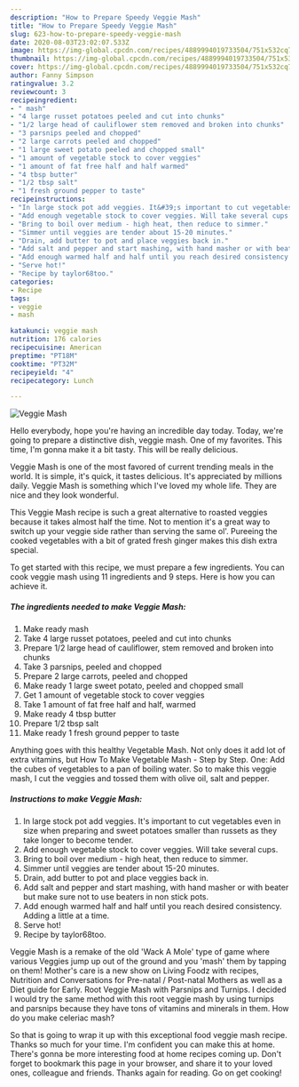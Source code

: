 ```yaml
---
description: "How to Prepare Speedy Veggie Mash"
title: "How to Prepare Speedy Veggie Mash"
slug: 623-how-to-prepare-speedy-veggie-mash
date: 2020-08-03T23:02:07.533Z
image: https://img-global.cpcdn.com/recipes/4889994019733504/751x532cq70/veggie-mash-recipe-main-photo.jpg
thumbnail: https://img-global.cpcdn.com/recipes/4889994019733504/751x532cq70/veggie-mash-recipe-main-photo.jpg
cover: https://img-global.cpcdn.com/recipes/4889994019733504/751x532cq70/veggie-mash-recipe-main-photo.jpg
author: Fanny Simpson
ratingvalue: 3.2
reviewcount: 3
recipeingredient:
- " mash"
- "4 large russet potatoes peeled and cut into chunks"
- "1/2 large head of cauliflower stem removed and broken into chunks"
- "3 parsnips peeled and chopped"
- "2 large carrots peeled and chopped"
- "1 large sweet potato peeled and chopped small"
- "1 amount of vegetable stock to cover veggies"
- "1 amount of fat free half and half warmed"
- "4 tbsp butter"
- "1/2 tbsp salt"
- "1 fresh ground pepper to taste"
recipeinstructions:
- "In large stock pot add veggies. It&#39;s important to cut vegetables even in size when preparing and sweet potatoes smaller than russets as they take longer to become tender."
- "Add enough vegetable stock to cover veggies. Will take several cups."
- "Bring to boil over medium - high heat, then reduce to simmer."
- "Simmer until veggies are tender about 15-20 minutes."
- "Drain, add butter to pot and place veggies back in."
- "Add salt and pepper and start mashing, with hand masher or with beater but make sure not to use beaters in non stick pots."
- "Add enough warmed half and half until you reach desired consistency. Adding a little at a time."
- "Serve hot!"
- "Recipe by taylor68too."
categories:
- Recipe
tags:
- veggie
- mash

katakunci: veggie mash 
nutrition: 176 calories
recipecuisine: American
preptime: "PT18M"
cooktime: "PT32M"
recipeyield: "4"
recipecategory: Lunch

---
```



![Veggie Mash](https://img-global.cpcdn.com/recipes/4889994019733504/751x532cq70/veggie-mash-recipe-main-photo.jpg)

Hello everybody, hope you're having an incredible day today. Today, we're going to prepare a distinctive dish, veggie mash. One of my favorites. This time, I'm gonna make it a bit tasty. This will be really delicious.

Veggie Mash is one of the most favored of current trending meals in the world. It is simple, it's quick, it tastes delicious. It's appreciated by millions daily. Veggie Mash is something which I've loved my whole life. They are nice and they look wonderful.

This Veggie Mash recipe is such a great alternative to roasted veggies because it takes almost half the time. Not to mention it&#39;s a great way to switch up your veggie side rather than serving the same ol&#39;. Pureeing the cooked vegetables with a bit of grated fresh ginger makes this dish extra special.


To get started with this recipe, we must prepare a few ingredients. You can cook veggie mash using 11 ingredients and 9 steps. Here is how you can achieve it.

<!--inarticleads1-->

##### The ingredients needed to make Veggie Mash:

1. Make ready  mash
1. Take 4 large russet potatoes, peeled and cut into chunks
1. Prepare 1/2 large head of cauliflower, stem removed and broken into chunks
1. Take 3 parsnips, peeled and chopped
1. Prepare 2 large carrots, peeled and chopped
1. Make ready 1 large sweet potato, peeled and chopped small
1. Get 1 amount of vegetable stock to cover veggies
1. Take 1 amount of fat free half and half, warmed
1. Make ready 4 tbsp butter
1. Prepare 1/2 tbsp salt
1. Make ready 1 fresh ground pepper to taste


Anything goes with this healthy Vegetable Mash. Not only does it add lot of extra vitamins, but How To Make Vegetable Mash - Step by Step. One: Add the cubes of vegetables to a pan of boiling water. So to make this veggie mash, I cut the veggies and tossed them with olive oil, salt and pepper. 

<!--inarticleads2-->

##### Instructions to make Veggie Mash:

1. In large stock pot add veggies. It&#39;s important to cut vegetables even in size when preparing and sweet potatoes smaller than russets as they take longer to become tender.
1. Add enough vegetable stock to cover veggies. Will take several cups.
1. Bring to boil over medium - high heat, then reduce to simmer.
1. Simmer until veggies are tender about 15-20 minutes.
1. Drain, add butter to pot and place veggies back in.
1. Add salt and pepper and start mashing, with hand masher or with beater but make sure not to use beaters in non stick pots.
1. Add enough warmed half and half until you reach desired consistency. Adding a little at a time.
1. Serve hot!
1. Recipe by taylor68too.


Veggie Mash is a remake of the old &#39;Wack A Mole&#39; type of game where various Veggies jump up out of the ground and you &#39;mash&#39; them by tapping on them! Mother&#39;s care is a new show on Living Foodz with recipes, Nutrition and Conversations for Pre-natal / Post-natal Mothers as well as a Diet guide for Early. Root Veggie Mash with Parsnips and Turnips. I decided I would try the same method with this root veggie mash by using turnips and parsnips because they have tons of vitamins and minerals in them. How do you make celeriac mash? 

So that is going to wrap it up with this exceptional food veggie mash recipe. Thanks so much for your time. I'm confident you can make this at home. There's gonna be more interesting food at home recipes coming up. Don't forget to bookmark this page in your browser, and share it to your loved ones, colleague and friends. Thanks again for reading. Go on get cooking!

